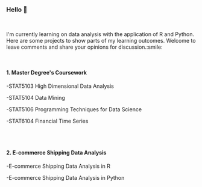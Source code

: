 ### Hello :wave:

<br>
<p>I'm currently learning on data analysis with the application of R and Python. Here are some projects to show parts of my learning outcomes. Welcome to leave comments and share your opinions for discussion.:smile:</p>
</br>

#### 1. Master Degree's Coursework
<p>-STAT5103 High Dimensional Data Analysis</P>
<p>-STAT5104 Data Mining</p>
<p>-STAT5106 Programming Techniques for Data Science</p>
<p>-STAT6104 Financial Time Series</p>
<br></br>

#### 2. E-commerce Shipping Data Analysis
<p>-E-commerce Shipping Data Analysis in R</p>
<p>-E-commerce Shipping Data Analysis in Python</p>
